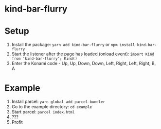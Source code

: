 # kind-bar-flurry

# Setup
1. Install the package: `yarn add kind-bar-flurry` or `npm install kind-bar-flurry`
2. Start the listener after the page has loaded (onload event): `import Kind from 'kind-bar-flurry'; Kind()`
3. Enter the Konami code - Up, Up, Down, Down, Left, Right, Left, Right, B, A

# Example
1. Install parcel: `yarn global add parcel-bundler`
2. Go to the example directory: `cd example`
2. Start parcel: `parcel index.html`
3. ???
4. Profit